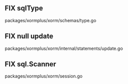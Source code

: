 ## FIX sqlType
packages/xormplus/xorm/schemas/type.go
## FIX null update
packages/xormplus/xorm/internal/statements/update.go
## FIX sql.Scanner
packages/xormplus/xorm/session.go  
